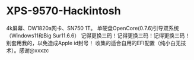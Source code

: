 # XPS-9570-Hackintosh
4k屏幕、DW1820a网卡、SN750 1T。
单硬盘OpenCore(0.7.6)引导双系统（Windows11和Big Sur11.6.6）
记得更换三码！记得更换三码！记得更换三码！别套用我的，以免造成Apple id封号！
收集的适合自用的EFI配置（纯小白无技术）。感谢@xxxzc

